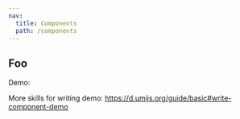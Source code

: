 ```yaml
---
nav:
  title: Components
  path: /components
---
```


## Foo

Demo:
<API></API>

<code src="./demo/basic.tsx"></code>

More skills for writing demo: https://d.umijs.org/guide/basic#write-component-demo
